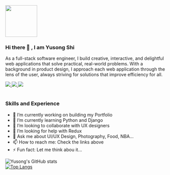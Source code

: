 <!-- <div id="header" align="center"> -->
  <img src="https://media.giphy.com/media/8L0Pky6C83SzkzU55a/giphy.gif" width="100"/>
<!-- </div> -->


 
### Hi there 👋 , I am **Yusong Shi** 

As a full-stack software engineer, I build creative, interactive, and delightful web applications that solve practical, real-world problems. With a background in product design, I approach each web application through the lens of the user, always striving for solutions that improve efficiency for all.
  
<div>
    <a href="https://yusong.space/"><img src="https://img.shields.io/badge/-Website-000000?style=flat-square&logo=awesome-lists&logoColor=white" />  </a>
    <a href="https://www.linkedin.com/in/yusongshi/"><img src="https://img.shields.io/badge/-LinkedIn-0077B5?style=flat-square&logo=LinkedIn&logoColor=white" />  </a>
<!--     <a href="https://github.com/yusongsh"><img src="https://img.shields.io/github/followers/yusongsh?color=black&label=GitHub&logo=GitHub&logoColor=white&style=flat-square" />  </a> -->
    <a href="mailto: sysjackie@gmail.com"><img src="https://img.shields.io/badge/-Gmail-D14836?style=flat-square&logo=Gmail&logoColor=white" />  </a>
</div>

<br>

### Skills and Experience

- 🔭 I’m currently working on building my Portfolio
- 🌱 I’m currently learning Python and Django
- 👯 I’m looking to collaborate with UX designers 
- 🤔 I’m looking for help with Redux
- 💬 Ask me about UI/UX Design, Photography, Food, NBA...
- 📫 How to reach me: Check the links above
- ⚡ Fun fact: Let me think abou it...

![Yusong's GitHub stats](https://github-readme-stats.vercel.app/api?username=yusongsh&show_icons=true&theme=ayu-mirage)
<br>
[![Top Langs](https://github-readme-stats.vercel.app/api/top-langs/?username=yusongsh&layout=compact&theme=ayu-mirage&hide=python,ejs)](https://github.com/yusongsh/github-readme-stats)
